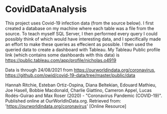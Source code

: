 # CovidDataAnalysis

This project uses Covid-19 infection data (from the source below). I first created a database on my machine where each table was a file from the source. To teach myself SQL Server, I then performed every query I could possibly think of which would have interesting data, and I specifically made an effort to make these queries as effecient as possible. I then used the queried data to create a dashboard with Tableau. My Tableau Public profile link (which contains some dashboards with this data) is https://public.tableau.com/app/profile/nicholas.o4919

Data is through 24/08/2021 from https://ourworldindata.org/coronavirus, https://github.com/owid/covid-19-data/tree/master/public/data

Hannah Ritchie, Esteban Ortiz-Ospina, Diana Beltekian, Edouard Mathieu, Joe Hasell, Bobbie Macdonald, Charlie Giattino, Cameron Appel, Lucas Rodés-Guirao and Max Roser (2020) - "Coronavirus Pandemic (COVID-19)". Published online at OurWorldInData.org. Retrieved from: 'https://ourworldindata.org/coronavirus' [Online Resource]
